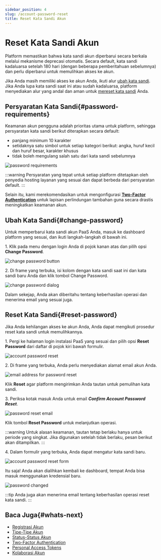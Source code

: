 ```yaml
---
sidebar_position: 4
slug: /account-password-reset
title: Reset Kata Sandi Akun
---
```


# Reset Kata Sandi Akun

Platform memastikan bahwa kata sandi akun diperbarui secara berkala melalui mekanisme deprecasi otomatis. Secara default, kata sandi kadaluarsa setelah 180 hari (dengan beberapa pemberitahuan sebelumnya) dan perlu diperbarui untuk memulihkan akses ke akun.

Jika Anda masih memiliki akses ke akun Anda, ikuti alur [ubah kata sandi](https://docs.dewacloud.com/docs/#change-password). Jika Anda lupa kata sandi saat ini atau sudah kadaluarsa, platform menyediakan alur yang andal dan aman untuk [mereset kata sandi](https://docs.dewacloud.com/docs/#reset-password) Anda.

## Persyaratan Kata Sandi{#password-requirements}

Keamanan akun pengguna adalah prioritas utama untuk platform, sehingga persyaratan kata sandi berikut diterapkan secara default:

* panjang minimum 10 karakter
* setidaknya satu simbol untuk setiap kategori berikut: angka, huruf kecil dan huruf besar, karakter khusus
* tidak boleh mengulang salah satu dari kata sandi sebelumnya

![password requirements](#)

:::warning
Persyaratan yang tepat untuk setiap platform ditetapkan oleh penyedia hosting layanan yang sesuai dan dapat berbeda dari persyaratan default.
:::

Selain itu, kami merekomendasikan untuk mengonfigurasi **[Two-Factor Authentication](https://docs.dewacloud.com/docs/two-factor-authentication/)** untuk lapisan perlindungan tambahan guna secara drastis meningkatkan keamanan akun.

## Ubah Kata Sandi{#change-password}

Untuk memperbarui kata sandi akun PaaS Anda, masuk ke dashboard platform yang sesuai, dan ikuti langkah-langkah di bawah ini.

1\. Klik pada menu dengan login Anda di pojok kanan atas dan pilih opsi **Change Password**.

![change password button](#)

2\. Di frame yang terbuka, isi kolom dengan kata sandi saat ini dan kata sandi baru Anda dan klik tombol Change Password.

![change password dialog](#)

Dalam sekejap, Anda akan diberitahu tentang keberhasilan operasi dan menerima email yang sesuai juga.

## Reset Kata Sandi{#reset-password}

Jika Anda kehilangan akses ke akun Anda, Anda dapat mengikuti prosedur reset kata sandi untuk memulihkannya.

1\. Pergi ke halaman login instalasi PaaS yang sesuai dan pilih opsi **Reset Password** dari daftar di pojok kiri bawah formulir.

![account password reset](#)

2\. Di frame yang terbuka, Anda perlu menyediakan alamat email akun Anda.

![email address for password reset](#)

Klik **Reset** agar platform mengirimkan Anda tautan untuk pemulihan kata sandi.

3\. Periksa kotak masuk Anda untuk email _**Confirm Account Password Reset**_.

![password reset email](#)

Klik tombol **Reset Password** untuk melanjutkan operasi.

:::warning
Untuk alasan keamanan, tautan tetap berlaku hanya untuk periode yang singkat. Jika digunakan setelah tidak berlaku, pesan berikut akan ditampilkan.
:::

4\. Dalam formulir yang terbuka, Anda dapat mengatur kata sandi baru.

![account password reset form](#)

Itu saja! Anda akan dialihkan kembali ke dashboard, tempat Anda bisa masuk menggunakan kredensial baru.

![password changed](#)

:::tip
Anda juga akan menerima email tentang keberhasilan operasi reset kata sandi.
:::

## Baca Juga{#whats-next}

* [Registrasi Akun](https://docs.dewacloud.com/docs/account/)
* [Tipe-Tipe Akun](https://docs.dewacloud.com/docs/types-of-accounts/)
* [Status-Status Akun](https://docs.dewacloud.com/docs/account-statuses/)
* [Two-Factor Authentication](https://docs.dewacloud.com/docs/two-factor-authentication/)
* [Personal Access Tokens](https://docs.dewacloud.com/docs/personal-access-tokens/)
* [Kolaborasi Akun](https://docs.dewacloud.com/docs/account-collaboration/)